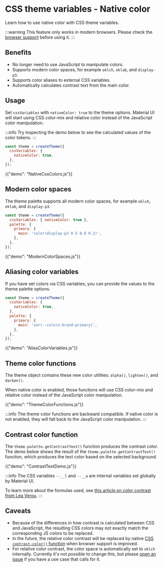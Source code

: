# CSS theme variables - Native color

<p class="description">Learn how to use native color with CSS theme variables.</p>

:::warning
This feature only works in modern browsers. Please check the [browser support](https://caniuse.com/css-relative-colors) before using it.
:::

## Benefits

- No longer need to use JavaScript to manipulate colors.
- Supports modern color spaces, for example `oklch`, `oklab`, and `display-p3`.
- Supports color aliases to external CSS variables.
- Automatically calculates contrast text from the main color.

## Usage

Set `cssVariables` with `nativeColor: true` to the theme options.
Material UI will start using CSS color-mix and relative color instead of the JavaScript color manipulation.

:::info
Try inspecting the demo below to see the calculated values of the color tokens.
:::

```js
const theme = createTheme({
  cssVariables: {
    nativeColor: true,
  },
});
```

{{"demo": "NativeCssColors.js"}}

## Modern color spaces

The theme palette supports all modern color spaces, for example `oklch`, `oklab`, and `display-p3`.

```js
const theme = createTheme({
  cssVariables: { nativeColor: true },
  palette: {
    primary: {
      main: 'color(display-p3 0.5 0.8 0.2)',
    },
  },
});
```

{{"demo": "ModernColorSpaces.js"}}

## Aliasing color variables

If you have set colors via CSS variables, you can provide the values to the theme palette options.

```js
const theme = createTheme({
  cssVariables: {
    nativeColor: true,
  },
  palette: {
    primary: {
      main: 'var(--colors-brand-primary)',
    },
  },
});
```

{{"demo": "AliasColorVariables.js"}}

## Theme color functions

The theme object contains these new color utilities: `alpha()`, `lighten()`, and `darken()`.

When native color is enabled, those functions will use CSS color-mix and relative color instead of the JavaScript color manipulation.

{{"demo": "ThemeColorFunctions.js"}}

:::info
The theme color functions are backward compatible.
If native color is not enabled, they will fall back to the JavaScript color manipulation.
:::

## Contrast color function

The `theme.palette.getContrastText()` function produces the contrast color.
The demo below shows the result of the `theme.palette.getContrastText()` function, which produces the text color based on the selected background.

{{"demo": "ContrastTextDemo.js"}}

:::info
The CSS variables `--__l` and `--__a` are internal variables set globally by Material UI.

To learn more about the formulas used, see [this article on color contrast from Lea Verou](https://lea.verou.me/blog/2024/contrast-color).
:::

## Caveats

- Because of the differences in how contrast is calculated between CSS and JavaScript, the resulting CSS colors may not exactly match the corresponding JS colors to be replaced.
- In the future, the relative color contrast will be replaced by native [CSS `contrast-color()` function](https://developer.mozilla.org/en-US/docs/Web/CSS/color_value/contrast-color) when browser support is improved.
- For relative color contrast, the color space is automatically set to `oklch` internally. Currently it's not possible to change this, but please [open an issue](https://github.com/mui/material-ui/issues/new/) if you have a use case that calls for it.
